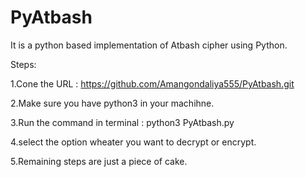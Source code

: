 # PyAtbash

It is  a python based implementation of Atbash cipher using Python. 

Steps:

1.Cone the URL : https://github.com/Amangondaliya555/PyAtbash.git

2.Make sure you have python3 in your machihne.

3.Run the command in terminal : python3 PyAtbash.py

4.select the option wheater you want to decrypt or encrypt.

5.Remaining steps are just a piece of cake.
